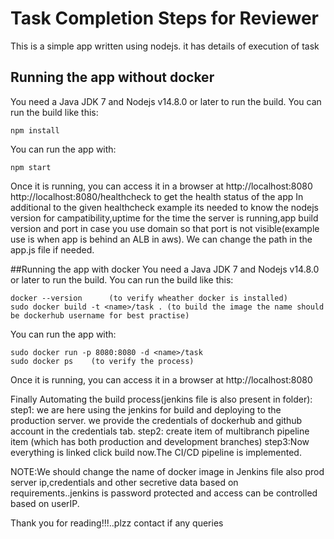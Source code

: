 # Task Completion Steps for Reviewer

This is a simple app written using nodejs. it has details of execution of task

## Running the app without docker

You need a Java JDK 7 and Nodejs v14.8.0 or later to run the build. You can run the build like this:

    npm install

You can run the app with:

    npm start

Once it is running, you can access it in a browser at http://localhost:8080
http://localhost:8080/healthcheck to get the health status of the app
In additional to the given healthcheck example its needed to know the nodejs version for campatibility,uptime for the time the server is running,app build version and port in case you use domain so that port is not visible(example use is when app is behind an ALB in aws).
We can change the path in the app.js file if needed.

##Running the app with docker
You need a Java JDK 7 and Nodejs v14.8.0 or later to run the build. You can run the build like this:

    docker --version      (to verify wheather docker is installed)
    sudo docker build -t <name>/task . (to build the image the name should be dockerhub username for best practise)
    
You can run the app with:

    sudo docker run -p 8080:8080 -d <name>/task
    sudo docker ps    (to verify the process)

Once it is running, you can access it in a browser at http://localhost:8080

Finally Automating the build process(jenkins file is also present in folder):
	step1:	we are here using the jenkins for build and deploying to the production server.
we provide the credentials of dockerhub and github account in the credentials tab.
	step2:  create item of multibranch pipeline item (which has both production and development branches)
	step3:Now everything is linked click build now.The CI/CD pipeline is implemented.

NOTE:We should change the name of docker image in Jenkins file also prod server ip,credentials and other secretive data based on requirements..jenkins is password protected and access can be controlled based on userIP.

Thank you for reading!!!..plzz contact if any queries
	 
		
		
